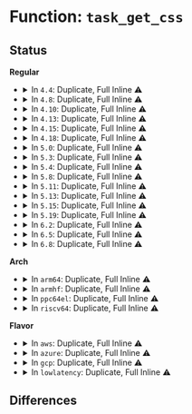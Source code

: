 # Function: <code>task_get_css</code>

## Status
<b>Regular</b>
<ul>
<li>
<details>
<summary>In <code>4.4</code>: Duplicate, Full Inline ⚠️</summary>

**Collision:** Static Duplication

**Inline:** Full

**Transformation:** False

**Instances:**

```
In kernel/cpuset.c (ffffffff8111d96c)
Location: include/linux/cgroup.h:444
Inline: True
Inline callers:
  - kernel/cpuset.c:proc_cpuset_show
```
```
In mm/page-writeback.c (ffffffff8119a5e9)
Location: include/linux/cgroup.h:444
Inline: True
Inline callers:
  - mm/page-writeback.c:balance_dirty_pages_ratelimited
```
```
In fs/fs-writeback.c (ffffffff8123ab28)
Location: include/linux/cgroup.h:444
Inline: True
Inline callers:
  - fs/fs-writeback.c:__inode_attach_wb
```
```
In block/bio.c (ffffffff813b0fa1)
Location: include/linux/cgroup.h:444
Inline: True
Inline callers:
  - block/bio.c:bio_associate_current
```
</details>
</li>
<li>
<details>
<summary>In <code>4.8</code>: Duplicate, Full Inline ⚠️</summary>

**Collision:** Static Duplication

**Inline:** Full

**Transformation:** False

**Instances:**

```
In kernel/cpuset.c (ffffffff8112583c)
Location: include/linux/cgroup.h:448
Inline: True
Inline callers:
  - kernel/cpuset.c:proc_cpuset_show
```
```
In mm/page-writeback.c (ffffffff811aeef9)
Location: include/linux/cgroup.h:448
Inline: True
Inline callers:
  - mm/page-writeback.c:balance_dirty_pages_ratelimited
```
```
In fs/fs-writeback.c (ffffffff812629c8)
Location: include/linux/cgroup.h:448
Inline: True
Inline callers:
  - fs/fs-writeback.c:__inode_attach_wb
```
```
In block/bio.c (ffffffff813f4991)
Location: include/linux/cgroup.h:448
Inline: True
Inline callers:
  - block/bio.c:bio_associate_current
```
</details>
</li>
<li>
<details>
<summary>In <code>4.10</code>: Duplicate, Full Inline ⚠️</summary>

**Collision:** Static Duplication

**Inline:** Full

**Transformation:** False

**Instances:**

```
In kernel/cpuset.c (ffffffff8112f228)
Location: include/linux/cgroup.h:448
Inline: True
Inline callers:
  - kernel/cpuset.c:proc_cpuset_show
```
```
In mm/page-writeback.c (ffffffff811bf5a9)
Location: include/linux/cgroup.h:448
Inline: True
Inline callers:
  - mm/page-writeback.c:balance_dirty_pages_ratelimited
```
```
In fs/fs-writeback.c (ffffffff81275e18)
Location: include/linux/cgroup.h:448
Inline: True
Inline callers:
  - fs/fs-writeback.c:__inode_attach_wb
```
```
In block/bio.c (ffffffff8140e381)
Location: include/linux/cgroup.h:448
Inline: True
Inline callers:
  - block/bio.c:bio_associate_current
```
</details>
</li>
<li>
<details>
<summary>In <code>4.13</code>: Duplicate, Full Inline ⚠️</summary>

**Collision:** Static Duplication

**Inline:** Full

**Transformation:** False

**Instances:**

```
In kernel/cgroup/rdma.c (ffffffff8112bebe)
Location: include/linux/cgroup.h:468
Inline: True
Inline callers:
  - kernel/cgroup/rdma.c:rdmacg_try_charge
```
```
In kernel/cgroup/cpuset.c (ffffffff811308a8)
Location: include/linux/cgroup.h:468
Inline: True
Inline callers:
  - kernel/cgroup/cpuset.c:proc_cpuset_show
```
```
In mm/page-writeback.c (ffffffff811c72e9)
Location: include/linux/cgroup.h:468
Inline: True
Inline callers:
  - mm/page-writeback.c:balance_dirty_pages_ratelimited
```
```
In fs/fs-writeback.c (ffffffff81283297)
Location: include/linux/cgroup.h:468
Inline: True
Inline callers:
  - fs/fs-writeback.c:__inode_attach_wb
```
```
In block/bio.c (ffffffff8141bf72)
Location: include/linux/cgroup.h:468
Inline: True
Inline callers:
  - block/bio.c:bio_associate_current
```
</details>
</li>
<li>
<details>
<summary>In <code>4.15</code>: Duplicate, Full Inline ⚠️</summary>

**Collision:** Static Duplication

**Inline:** Full

**Transformation:** False

**Instances:**

```
In kernel/cgroup/rdma.c (ffffffff81138cce)
Location: include/linux/cgroup.h:490
Inline: True
Inline callers:
  - kernel/cgroup/rdma.c:rdmacg_try_charge
```
```
In kernel/cgroup/cpuset.c (ffffffff8113d7e8)
Location: include/linux/cgroup.h:490
Inline: True
Inline callers:
  - kernel/cgroup/cpuset.c:proc_cpuset_show
```
```
In mm/page-writeback.c (ffffffff811dc0f9)
Location: include/linux/cgroup.h:490
Inline: True
Inline callers:
  - mm/page-writeback.c:balance_dirty_pages_ratelimited
```
```
In fs/fs-writeback.c (ffffffff812a5e07)
Location: include/linux/cgroup.h:490
Inline: True
Inline callers:
  - fs/fs-writeback.c:__inode_attach_wb
```
</details>
</li>
<li>
<details>
<summary>In <code>4.18</code>: Duplicate, Full Inline ⚠️</summary>

**Collision:** Static Duplication

**Inline:** Full

**Transformation:** False

**Instances:**

```
In kernel/cgroup/rdma.c (ffffffff81147918)
Location: include/linux/cgroup.h:490
Inline: True
Inline callers:
  - kernel/cgroup/rdma.c:rdmacg_try_charge
```
```
In kernel/cgroup/cpuset.c (0)
Location: include/linux/cgroup.h:490
Inline: True
Inline callers:
  - kernel/cgroup/cpuset.c:proc_cpuset_show
```
```
In mm/page-writeback.c (ffffffff811fdb22)
Location: include/linux/cgroup.h:490
Inline: True
Inline callers:
  - mm/page-writeback.c:balance_dirty_pages_ratelimited
```
```
In fs/fs-writeback.c (ffffffff812cc9bb)
Location: include/linux/cgroup.h:490
Inline: True
Inline callers:
  - fs/fs-writeback.c:__inode_attach_wb
```
</details>
</li>
<li>
<details>
<summary>In <code>5.0</code>: Duplicate, Full Inline ⚠️</summary>

**Collision:** Static Duplication

**Inline:** Full

**Transformation:** False

**Instances:**

```
In kernel/cgroup/rdma.c (ffffffff811531d8)
Location: include/linux/cgroup.h:492
Inline: True
Inline callers:
  - kernel/cgroup/rdma.c:rdmacg_try_charge
```
```
In kernel/cgroup/cpuset.c (0)
Location: include/linux/cgroup.h:492
Inline: True
Inline callers:
  - kernel/cgroup/cpuset.c:proc_cpuset_show
```
```
In mm/page-writeback.c (ffffffff8121063e)
Location: include/linux/cgroup.h:492
Inline: True
Inline callers:
  - mm/page-writeback.c:balance_dirty_pages_ratelimited
```
```
In fs/fs-writeback.c (ffffffff812e1cdb)
Location: include/linux/cgroup.h:492
Inline: True
Inline callers:
  - fs/fs-writeback.c:__inode_attach_wb
```
</details>
</li>
<li>
<details>
<summary>In <code>5.3</code>: Duplicate, Full Inline ⚠️</summary>

**Collision:** Static Duplication

**Inline:** Full

**Transformation:** False

**Instances:**

```
In kernel/cgroup/rdma.c (ffffffff8115fb22)
Location: include/linux/cgroup.h:499
Inline: True
Inline callers:
  - kernel/cgroup/rdma.c:rdmacg_try_charge
```
```
In kernel/cgroup/cpuset.c (ffffffff81165448)
Location: include/linux/cgroup.h:499
Inline: True
Inline callers:
  - kernel/cgroup/cpuset.c:proc_cpuset_show
```
```
In mm/page-writeback.c (ffffffff8121fc97)
Location: include/linux/cgroup.h:499
Inline: True
Inline callers:
  - mm/page-writeback.c:balance_dirty_pages_ratelimited
```
```
In fs/fs-writeback.c (ffffffff81300298)
Location: include/linux/cgroup.h:499
Inline: True
Inline callers:
  - fs/fs-writeback.c:__inode_attach_wb
```
</details>
</li>
<li>
<details>
<summary>In <code>5.4</code>: Duplicate, Full Inline ⚠️</summary>

**Collision:** Static Duplication

**Inline:** Full

**Transformation:** False

**Instances:**

```
In kernel/cgroup/rdma.c (ffffffff8116b782)
Location: include/linux/cgroup.h:501
Inline: True
Inline callers:
  - kernel/cgroup/rdma.c:rdmacg_try_charge
```
```
In kernel/cgroup/cpuset.c (ffffffff81171338)
Location: include/linux/cgroup.h:501
Inline: True
Inline callers:
  - kernel/cgroup/cpuset.c:proc_cpuset_show
```
```
In mm/page-writeback.c (ffffffff8122d747)
Location: include/linux/cgroup.h:501
Inline: True
Inline callers:
  - mm/page-writeback.c:balance_dirty_pages_ratelimited
```
```
In fs/fs-writeback.c (ffffffff813122d4)
Location: include/linux/cgroup.h:501
Inline: True
Inline callers:
  - fs/fs-writeback.c:__inode_attach_wb
```
</details>
</li>
<li>
<details>
<summary>In <code>5.8</code>: Duplicate, Full Inline ⚠️</summary>

**Collision:** Static Duplication

**Inline:** Full

**Transformation:** False

**Instances:**

```
In kernel/cgroup/rdma.c (ffffffff8117d3b2)
Location: include/linux/cgroup.h:507
Inline: True
Inline callers:
  - kernel/cgroup/rdma.c:rdmacg_try_charge
```
```
In kernel/cgroup/cpuset.c (ffffffff81183048)
Location: include/linux/cgroup.h:507
Inline: True
Inline callers:
  - kernel/cgroup/cpuset.c:proc_cpuset_show
```
```
In mm/page-writeback.c (ffffffff8125b16f)
Location: include/linux/cgroup.h:507
Inline: True
Inline callers:
  - mm/page-writeback.c:balance_dirty_pages_ratelimited
```
```
In fs/fs-writeback.c (ffffffff81349dec)
Location: include/linux/cgroup.h:507
Inline: True
Inline callers:
  - fs/fs-writeback.c:__inode_attach_wb
```
</details>
</li>
<li>
<details>
<summary>In <code>5.11</code>: Duplicate, Full Inline ⚠️</summary>

**Collision:** Static Duplication

**Inline:** Full

**Transformation:** False

**Instances:**

```
In kernel/cgroup/rdma.c (ffffffff8117a212)
Location: include/linux/cgroup.h:507
Inline: True
Inline callers:
  - kernel/cgroup/rdma.c:rdmacg_try_charge
```
```
In kernel/cgroup/cpuset.c (ffffffff8117ffca)
Location: include/linux/cgroup.h:507
Inline: True
Inline callers:
  - kernel/cgroup/cpuset.c:proc_cpuset_show
```
```
In mm/page-writeback.c (ffffffff81265394)
Location: include/linux/cgroup.h:507
Inline: True
Inline callers:
  - mm/page-writeback.c:balance_dirty_pages_ratelimited
```
```
In fs/fs-writeback.c (ffffffff81356ce9)
Location: include/linux/cgroup.h:507
Inline: True
Inline callers:
  - fs/fs-writeback.c:__inode_attach_wb
```
</details>
</li>
<li>
<details>
<summary>In <code>5.13</code>: Duplicate, Full Inline ⚠️</summary>

**Collision:** Static Duplication

**Inline:** Full

**Transformation:** False

**Instances:**

```
In kernel/cgroup/rdma.c (ffffffff8117ad92)
Location: include/linux/cgroup.h:507
Inline: True
Inline callers:
  - kernel/cgroup/rdma.c:rdmacg_try_charge
```
```
In kernel/cgroup/cpuset.c (ffffffff81180a9a)
Location: include/linux/cgroup.h:507
Inline: True
Inline callers:
  - kernel/cgroup/cpuset.c:proc_cpuset_show
```
```
In mm/page-writeback.c (ffffffff812695a3)
Location: include/linux/cgroup.h:507
Inline: True
Inline callers:
  - mm/page-writeback.c:balance_dirty_pages_ratelimited
```
```
In fs/fs-writeback.c (ffffffff8135f50b)
Location: include/linux/cgroup.h:507
Inline: True
Inline callers:
  - fs/fs-writeback.c:__inode_attach_wb
```
</details>
</li>
<li>
<details>
<summary>In <code>5.15</code>: Duplicate, Full Inline ⚠️</summary>

**Collision:** Static Duplication

**Inline:** Full

**Transformation:** False

**Instances:**

```
In kernel/cgroup/rdma.c (ffffffff811a2852)
Location: include/linux/cgroup.h:507
Inline: True
Inline callers:
  - kernel/cgroup/rdma.c:rdmacg_try_charge
```
```
In kernel/cgroup/cpuset.c (ffffffff811a888a)
Location: include/linux/cgroup.h:507
Inline: True
Inline callers:
  - kernel/cgroup/cpuset.c:proc_cpuset_show
```
```
In mm/page-writeback.c (ffffffff812a601d)
Location: include/linux/cgroup.h:507
Inline: True
Inline callers:
  - mm/page-writeback.c:balance_dirty_pages_ratelimited
```
```
In fs/fs-writeback.c (ffffffff813abe25)
Location: include/linux/cgroup.h:507
Inline: True
Inline callers:
  - fs/fs-writeback.c:__inode_attach_wb
```
</details>
</li>
<li>
<details>
<summary>In <code>5.19</code>: Duplicate, Full Inline ⚠️</summary>

**Collision:** Static Duplication

**Inline:** Full

**Transformation:** False

**Instances:**

```
In kernel/cgroup/rdma.c (ffffffff811d32c2)
Location: include/linux/cgroup.h:508
Inline: True
Inline callers:
  - kernel/cgroup/rdma.c:rdmacg_try_charge
```
```
In kernel/cgroup/cpuset.c (ffffffff811d9a38)
Location: include/linux/cgroup.h:508
Inline: True
Inline callers:
  - kernel/cgroup/cpuset.c:proc_cpuset_show
```
```
In mm/page-writeback.c (ffffffff812fed0c)
Location: include/linux/cgroup.h:508
Inline: True
Inline callers:
  - mm/page-writeback.c:balance_dirty_pages_ratelimited
```
```
In fs/fs-writeback.c (ffffffff81431fc8)
Location: include/linux/cgroup.h:508
Inline: True
Inline callers:
  - fs/fs-writeback.c:__inode_attach_wb
```
</details>
</li>
<li>
<details>
<summary>In <code>6.2</code>: Duplicate, Full Inline ⚠️</summary>

**Collision:** Static Duplication

**Inline:** Full

**Transformation:** False

**Instances:**

```
In kernel/cgroup/rdma.c (ffffffff81217242)
Location: include/linux/cgroup.h:450
Inline: True
Inline callers:
  - kernel/cgroup/rdma.c:rdmacg_try_charge
```
```
In kernel/cgroup/cpuset.c (ffffffff8121ef08)
Location: include/linux/cgroup.h:450
Inline: True
Inline callers:
  - kernel/cgroup/cpuset.c:proc_cpuset_show
```
```
In mm/page-writeback.c (ffffffff81369489)
Location: include/linux/cgroup.h:450
Inline: True
Inline callers:
  - mm/page-writeback.c:balance_dirty_pages_ratelimited_flags
```
```
In fs/fs-writeback.c (ffffffff814c0018)
Location: include/linux/cgroup.h:450
Inline: True
Inline callers:
  - fs/fs-writeback.c:__inode_attach_wb
```
</details>
</li>
<li>
<details>
<summary>In <code>6.5</code>: Duplicate, Full Inline ⚠️</summary>

**Collision:** Static Duplication

**Inline:** Full

**Transformation:** False

**Instances:**

```
In kernel/cgroup/rdma.c (ffffffff8122cb62)
Location: include/linux/cgroup.h:449
Inline: True
Inline callers:
  - kernel/cgroup/rdma.c:rdmacg_try_charge
```
```
In kernel/cgroup/cpuset.c (ffffffff81235038)
Location: include/linux/cgroup.h:449
Inline: True
Inline callers:
  - kernel/cgroup/cpuset.c:proc_cpuset_show
```
```
In mm/page-writeback.c (ffffffff8139b629)
Location: include/linux/cgroup.h:449
Inline: True
Inline callers:
  - mm/page-writeback.c:balance_dirty_pages_ratelimited_flags
```
```
In fs/fs-writeback.c (ffffffff814f6478)
Location: include/linux/cgroup.h:449
Inline: True
Inline callers:
  - fs/fs-writeback.c:__inode_attach_wb
```
</details>
</li>
<li>
<details>
<summary>In <code>6.8</code>: Duplicate, Full Inline ⚠️</summary>

**Collision:** Static Duplication

**Inline:** Full

**Transformation:** False

**Instances:**

```
In kernel/cgroup/rdma.c (ffffffff81244c22)
Location: include/linux/cgroup.h:447
Inline: True
Inline callers:
  - kernel/cgroup/rdma.c:rdmacg_try_charge
```
```
In kernel/cgroup/cpuset.c (ffffffff8124ec87)
Location: include/linux/cgroup.h:447
Inline: True
Inline callers:
  - kernel/cgroup/cpuset.c:proc_cpuset_show
```
```
In mm/page-writeback.c (ffffffff813c5599)
Location: include/linux/cgroup.h:447
Inline: True
Inline callers:
  - mm/page-writeback.c:balance_dirty_pages_ratelimited_flags
```
```
In fs/fs-writeback.c (ffffffff8152abb8)
Location: include/linux/cgroup.h:447
Inline: True
Inline callers:
  - fs/fs-writeback.c:__inode_attach_wb
```
</details>
</li>
</ul>
<b>Arch</b>
<ul>
<li>
<details>
<summary>In <code>arm64</code>: Duplicate, Full Inline ⚠️</summary>

**Collision:** Static Duplication

**Inline:** Full

**Transformation:** False

**Instances:**

```
In kernel/cgroup/rdma.c (ffff8000101dfad4)
Location: include/linux/cgroup.h:501
Inline: True
Inline callers:
  - kernel/cgroup/rdma.c:rdmacg_try_charge
```
```
In kernel/cgroup/cpuset.c (ffff8000101e49cc)
Location: include/linux/cgroup.h:501
Inline: True
Inline callers:
  - kernel/cgroup/cpuset.c:proc_cpuset_show
```
```
In mm/page-writeback.c (ffff8000102bc628)
Location: include/linux/cgroup.h:501
Inline: True
Inline callers:
  - mm/page-writeback.c:balance_dirty_pages_ratelimited
```
```
In fs/fs-writeback.c (ffff8000103c85c0)
Location: include/linux/cgroup.h:501
Inline: True
Inline callers:
  - fs/fs-writeback.c:__inode_attach_wb
```
</details>
</li>
<li>
<details>
<summary>In <code>armhf</code>: Duplicate, Full Inline ⚠️</summary>

**Collision:** Static Duplication

**Inline:** Full

**Transformation:** False

**Instances:**

```
In kernel/cgroup/rdma.c (c0421414)
Location: include/linux/cgroup.h:501
Inline: True
Inline callers:
  - kernel/cgroup/rdma.c:rdmacg_try_charge
```
```
In kernel/cgroup/cpuset.c (c04257d4)
Location: include/linux/cgroup.h:501
Inline: True
Inline callers:
  - kernel/cgroup/cpuset.c:proc_cpuset_show
```
```
In mm/page-writeback.c (c04e8cc8)
Location: include/linux/cgroup.h:501
Inline: True
Inline callers:
  - mm/page-writeback.c:balance_dirty_pages_ratelimited
```
```
In fs/fs-writeback.c (c05a4e8c)
Location: include/linux/cgroup.h:501
Inline: True
Inline callers:
  - fs/fs-writeback.c:__inode_attach_wb
```
</details>
</li>
<li>
<details>
<summary>In <code>ppc64el</code>: Duplicate, Full Inline ⚠️</summary>

**Collision:** Static Duplication

**Inline:** Full

**Transformation:** False

**Instances:**

```
In kernel/cgroup/rdma.c (c00000000024e1dc)
Location: include/linux/cgroup.h:501
Inline: True
Inline callers:
  - kernel/cgroup/rdma.c:rdmacg_try_charge
```
```
In kernel/cgroup/cpuset.c (c0000000002551ec)
Location: include/linux/cgroup.h:501
Inline: True
Inline callers:
  - kernel/cgroup/cpuset.c:proc_cpuset_show
```
```
In mm/page-writeback.c (c0000000003748dc)
Location: include/linux/cgroup.h:501
Inline: True
Inline callers:
  - mm/page-writeback.c:balance_dirty_pages_ratelimited
```
```
In fs/fs-writeback.c (c0000000004c9a28)
Location: include/linux/cgroup.h:501
Inline: True
Inline callers:
  - fs/fs-writeback.c:__inode_attach_wb
```
</details>
</li>
<li>
<details>
<summary>In <code>riscv64</code>: Duplicate, Full Inline ⚠️</summary>

**Collision:** Static Duplication

**Inline:** Full

**Transformation:** False

**Instances:**

```
In kernel/cgroup/rdma.c (ffffffe000156ad0)
Location: include/linux/cgroup.h:501
Inline: True
Inline callers:
  - kernel/cgroup/rdma.c:rdmacg_try_charge
```
```
In kernel/cgroup/cpuset.c (ffffffe00015abc2)
Location: include/linux/cgroup.h:501
Inline: True
Inline callers:
  - kernel/cgroup/cpuset.c:proc_cpuset_show
```
```
In mm/page-writeback.c (ffffffe0001df2e8)
Location: include/linux/cgroup.h:501
Inline: True
Inline callers:
  - mm/page-writeback.c:balance_dirty_pages_ratelimited
```
```
In fs/fs-writeback.c (ffffffe000284b86)
Location: include/linux/cgroup.h:501
Inline: True
Inline callers:
  - fs/fs-writeback.c:__inode_attach_wb
```
</details>
</li>
</ul>
<b>Flavor</b>
<ul>
<li>
<details>
<summary>In <code>aws</code>: Duplicate, Full Inline ⚠️</summary>

**Collision:** Static Duplication

**Inline:** Full

**Transformation:** False

**Instances:**

```
In kernel/cgroup/rdma.c (ffffffff81163da2)
Location: include/linux/cgroup.h:501
Inline: True
Inline callers:
  - kernel/cgroup/rdma.c:rdmacg_try_charge
```
```
In kernel/cgroup/cpuset.c (ffffffff81169958)
Location: include/linux/cgroup.h:501
Inline: True
Inline callers:
  - kernel/cgroup/cpuset.c:proc_cpuset_show
```
```
In mm/page-writeback.c (ffffffff81225d97)
Location: include/linux/cgroup.h:501
Inline: True
Inline callers:
  - mm/page-writeback.c:balance_dirty_pages_ratelimited
```
```
In fs/fs-writeback.c (ffffffff8130a8b4)
Location: include/linux/cgroup.h:501
Inline: True
Inline callers:
  - fs/fs-writeback.c:__inode_attach_wb
```
</details>
</li>
<li>
<details>
<summary>In <code>azure</code>: Duplicate, Full Inline ⚠️</summary>

**Collision:** Static Duplication

**Inline:** Full

**Transformation:** False

**Instances:**

```
In kernel/cgroup/rdma.c (ffffffff81156ff2)
Location: include/linux/cgroup.h:501
Inline: True
Inline callers:
  - kernel/cgroup/rdma.c:rdmacg_try_charge
```
```
In kernel/cgroup/cpuset.c (ffffffff8115cb58)
Location: include/linux/cgroup.h:501
Inline: True
Inline callers:
  - kernel/cgroup/cpuset.c:proc_cpuset_show
```
```
In mm/page-writeback.c (ffffffff81218f37)
Location: include/linux/cgroup.h:501
Inline: True
Inline callers:
  - mm/page-writeback.c:balance_dirty_pages_ratelimited
```
```
In fs/fs-writeback.c (ffffffff812fb4d4)
Location: include/linux/cgroup.h:501
Inline: True
Inline callers:
  - fs/fs-writeback.c:__inode_attach_wb
```
</details>
</li>
<li>
<details>
<summary>In <code>gcp</code>: Duplicate, Full Inline ⚠️</summary>

**Collision:** Static Duplication

**Inline:** Full

**Transformation:** False

**Instances:**

```
In kernel/cgroup/rdma.c (ffffffff81161b72)
Location: include/linux/cgroup.h:501
Inline: True
Inline callers:
  - kernel/cgroup/rdma.c:rdmacg_try_charge
```
```
In kernel/cgroup/cpuset.c (ffffffff81167728)
Location: include/linux/cgroup.h:501
Inline: True
Inline callers:
  - kernel/cgroup/cpuset.c:proc_cpuset_show
```
```
In mm/page-writeback.c (ffffffff81223b37)
Location: include/linux/cgroup.h:501
Inline: True
Inline callers:
  - mm/page-writeback.c:balance_dirty_pages_ratelimited
```
```
In fs/fs-writeback.c (ffffffff813086a4)
Location: include/linux/cgroup.h:501
Inline: True
Inline callers:
  - fs/fs-writeback.c:__inode_attach_wb
```
</details>
</li>
<li>
<details>
<summary>In <code>lowlatency</code>: Duplicate, Full Inline ⚠️</summary>

**Collision:** Static Duplication

**Inline:** Full

**Transformation:** False

**Instances:**

```
In kernel/cgroup/rdma.c (ffffffff8116efd2)
Location: include/linux/cgroup.h:501
Inline: True
Inline callers:
  - kernel/cgroup/rdma.c:rdmacg_try_charge
```
```
In kernel/cgroup/cpuset.c (ffffffff81174db8)
Location: include/linux/cgroup.h:501
Inline: True
Inline callers:
  - kernel/cgroup/cpuset.c:proc_cpuset_show
```
```
In mm/page-writeback.c (ffffffff81232c5c)
Location: include/linux/cgroup.h:501
Inline: True
Inline callers:
  - mm/page-writeback.c:balance_dirty_pages_ratelimited
```
```
In fs/fs-writeback.c (ffffffff81318097)
Location: include/linux/cgroup.h:501
Inline: True
Inline callers:
  - fs/fs-writeback.c:__inode_attach_wb
```
</details>
</li>
</ul>

## Differences
